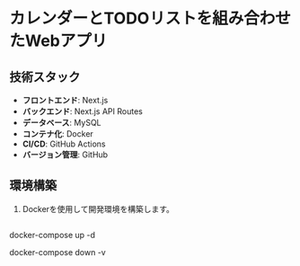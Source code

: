 # カレンダーとTODOリストを組み合わせたWebアプリ

## 技術スタック
- **フロントエンド**: Next.js
- **バックエンド**: Next.js API Routes
- **データベース**: MySQL
- **コンテナ化**: Docker
- **CI/CD**: GitHub Actions
- **バージョン管理**: GitHub

## 環境構築
1. Dockerを使用して開発環境を構築します。
   ```bash
docker-compose up -d

docker-compose down -v